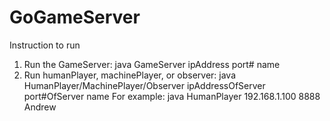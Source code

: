 GoGameServer
============
Instruction to run
1. Run the GameServer: java GameServer ipAddress port# name
2. Run humanPlayer, machinePlayer, or observer:
  java HumanPlayer/MachinePlayer/Observer ipAddressOfServer port#OfServer name
  For example: java HumanPlayer 192.168.1.100 8888 Andrew